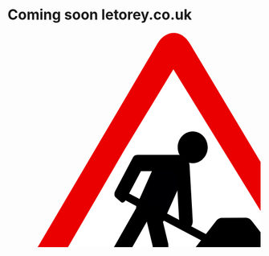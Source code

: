 # Coming soon letorey.co.uk

<svg width="667" height="564" fill="none" xmlns="http://www.w3.org/2000/svg">
  <path fill-rule="evenodd" clip-rule="evenodd" d="m634.823 563.49-608.24.453c-23.773.018-33.776-24.222-19.782-47.939l292.215-495.26c16.689-27.484 47.629-27.783 64.318.927L658.903 515.55c16.259 23.582 4.437 48.363-24.08 47.94Z" fill="#EA0000"/>
  <path fill-rule="evenodd" clip-rule="evenodd" d="m330.281 72.5-97.687 160.594L71.313 510.031l193.812 1.875 330.656-2.75-96.156-162.468L330.281 72.5Z" fill="#fff"/>
  <path fill-rule="evenodd" clip-rule="evenodd" d="m573.359 493.123-245.615.316c-2.225-.201-3.837-.708-2.994-3.363L415 374.388c3.121-4.423 7.83-6.815 12.568-6.679l45.351-.097c7.355-.003 10.191 2.126 14.239 7.208l88.375 114.12c.809 2.008.084 4.016-2.174 4.183Z" fill="#000"/>
  <path d="m348.224 263.66-35.181-18.465c-5.48-2.876-12.08-.377-14.743 5.581l-41.234 92.255c-2.663 5.958-.38 13.12 5.099 15.995l35.181 18.466c5.479 2.875 12.08.377 14.743-5.582l41.234-92.254c2.663-5.959.38-13.12-5.099-15.996Z" fill="#000002"/>
  <path d="M340.202 242.594h-81.176c-5.198 0-9.412 3.582-9.412 8v16.5c0 4.418 4.214 8 9.412 8h81.176c5.198 0 9.412-3.582 9.412-8v-16.5c0-4.418-4.214-8-9.412-8Z" fill="#000"/>
  <path d="m249.703 247.821-35.457 66.826c-2.27 4.28-1.842 9.782.956 12.29l10.451 9.368c2.798 2.508 6.907 1.073 9.177-3.207l35.457-66.826c2.27-4.279 1.842-9.781-.956-12.29l-10.451-9.367c-2.798-2.508-6.907-1.073-9.177 3.206Z" fill="#000"/>
  <path d="m456.52 432.375-210.061-110.75c-13.451-7.092-25.101-11.303-26.022-9.407L217 319.3c-.921 1.897 9.237 9.183 22.688 16.274l210.061 110.751c13.451 7.091 25.101 11.303 26.022 9.407l3.438-7.082c.92-1.897-9.238-9.183-22.689-16.275Z" fill="#000"/>
  <path d="m335.585 265.678 6.267 109.37c.401 7.003 3.696 12.451 7.36 12.169l13.683-1.056c3.664-.283 6.309-6.19 5.907-13.193l-6.266-109.37c-.402-7.003-3.697-12.451-7.361-12.168l-13.683 1.056c-3.664.283-6.309 6.189-5.907 13.192Z" fill="#000"/>
  <path d="M368.806 259.21c16.527 0 29.924-14.155 29.924-31.616s-13.397-31.616-29.924-31.616-29.924 14.155-29.924 31.616 13.397 31.616 29.924 31.616Zm-94.457 103.626 14.829 61.612c.95 3.946 5.113 6.563 9.298 5.846l15.631-2.678c4.185-.717 6.808-4.496 5.859-8.441l-14.83-61.612c-.949-3.945-5.112-6.562-9.297-5.846l-15.631 2.678c-4.186.717-6.809 4.496-5.859 8.441Z" fill="#000"/>
  <path d="m289.147 420.546.481 63.511c.031 4.067 3.489 7.629 7.724 7.956l15.816 1.221c4.235.327 7.644-2.705 7.613-6.772l-.481-63.511c-.031-4.067-3.489-7.628-7.724-7.955l-15.816-1.221c-4.235-.327-7.644 2.705-7.613 6.771Zm-35.534-67.874-62.931 110.551c-4.03 7.079-4.416 14.844-.864 17.344l13.268 9.334c3.553 2.5 9.7-1.213 13.729-8.291l62.931-110.552c4.03-7.079 4.417-14.844.864-17.343l-13.268-9.335c-3.553-2.499-9.7 1.213-13.729 8.292Z" fill="#000"/>
</svg>
